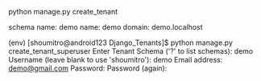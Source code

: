 python manage.py create_tenant

schema name: demo
name: demo
domain: demo.localhost


(env) [shoumitro@android123 Django_Tenants]$ python manage.py create_tenant_superuser
Enter Tenant Schema ('?' to list schemas): demo
Username (leave blank to use 'shoumitro'): demo
Email address: demo@gmail.com
Password: 
Password (again): 

